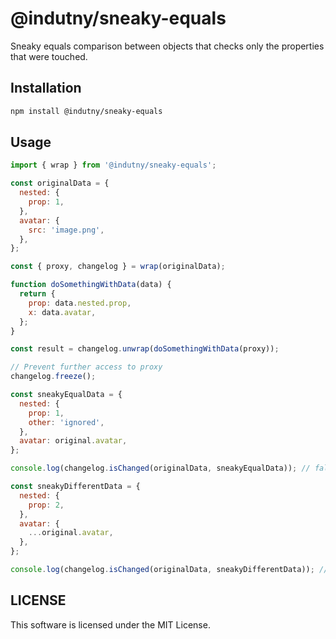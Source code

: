 # @indutny/sneaky-equals

Sneaky equals comparison between objects that checks only the properties that
were touched.

## Installation

```sh
npm install @indutny/sneaky-equals
```

## Usage

```js
import { wrap } from '@indutny/sneaky-equals';

const originalData = {
  nested: {
    prop: 1,
  },
  avatar: {
    src: 'image.png',
  },
};

const { proxy, changelog } = wrap(originalData);

function doSomethingWithData(data) {
  return {
    prop: data.nested.prop,
    x: data.avatar,
  };
}

const result = changelog.unwrap(doSomethingWithData(proxy));

// Prevent further access to proxy
changelog.freeze();

const sneakyEqualData = {
  nested: {
    prop: 1,
    other: 'ignored',
  },
  avatar: original.avatar,
};

console.log(changelog.isChanged(originalData, sneakyEqualData)); // false

const sneakyDifferentData = {
  nested: {
    prop: 2,
  },
  avatar: {
    ...original.avatar,
  },
};

console.log(changelog.isChanged(originalData, sneakyDifferentData)); // true
```

## LICENSE

This software is licensed under the MIT License.
